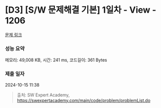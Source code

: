 # [D3] [S/W 문제해결 기본] 1일차 - View - 1206 

[문제 링크](https://swexpertacademy.com/main/code/problem/problemDetail.do?contestProbId=AV134DPqAA8CFAYh) 

### 성능 요약

메모리: 49,008 KB, 시간: 241 ms, 코드길이: 361 Bytes

### 제출 일자

2024-10-15 11:38



> 출처: SW Expert Academy, https://swexpertacademy.com/main/code/problem/problemList.do